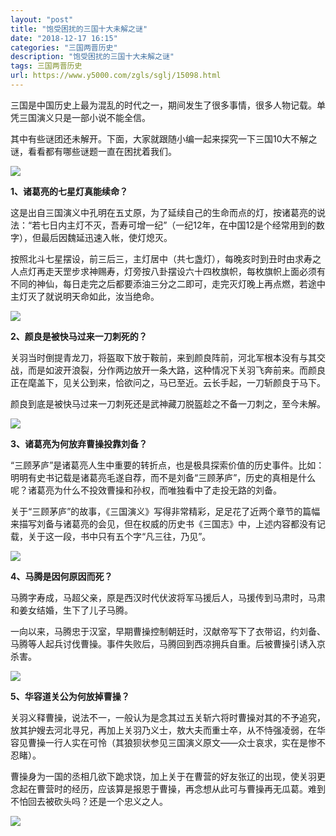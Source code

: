 ```yaml
---
layout: "post"
title: "饱受困扰的三国十大未解之谜"
date: "2018-12-17 16:15"
categories: "三国两晋历史"
description: "饱受困扰的三国十大未解之谜"
tags: 三国两晋历史
url: https://www.y5000.com/zgls/sglj/15098.html
---
```






三国是中国历史上最为混乱的时代之一，期间发生了很多事情，很多人物记载。单凭三国演义只是一部小说不能全信。

其中有些谜团还未解开。下面，大家就跟随小编一起来探究一下三国10大不解之谜，看看都有哪些谜题一直在困扰着我们。

![](https://img.y5000.com/uploads/allimg/170227/10003215L-0.jpg)

**1、诸葛亮的七星灯真能续命？**

这是出自三国演义中孔明在五丈原，为了延续自己的生命而点的灯，按诸葛亮的说法：“若七日内主灯不灭，吾寿可增一纪”（一纪12年，在中国12是个经常用到的数字），但最后因魏延迅速入帐，使灯熄灭。

按照北斗七星摆设，前三后三，主灯居中（共七盏灯），每晚亥时到丑时由求寿之人点灯再走天罡步求神赐寿，灯旁按八卦摆设六十四枚旗帜，每枚旗帜上面必须有不同的神仙，每日走完之后都要添油三分之二即可，走完灭灯晚上再点燃，若途中主灯灭了就说明天命如此，汝当绝命。

![](https://img.y5000.com/uploads/allimg/170227/1000321220-1.jpg)

**2、颜良是被快马过来一刀刺死的？**

关羽当时倒提青龙刀，将盔取下放于鞍前，来到颜良阵前，河北军根本没有与其交战，而是如波开浪裂，分作两边放开一条大路，这种情况下关羽飞奔前来。而颜良正在麾盖下，见关公到来，恰欲问之，马已至近。云长手起，一刀斩颜良于马下。

颜良到底是被快马过来一刀刺死还是武神藏刀脱盔趁之不备一刀刺之，至今未解。

![](https://img.y5000.com/uploads/allimg/170227/1000324a2-2.jpg)

**3、诸葛亮为何放弃曹操投靠刘备？**

“三顾茅庐”是诸葛亮人生中重要的转折点，也是极具探索价值的历史事件。比如：明明有史书记载是诸葛亮毛遂自荐，而不是刘备“三顾茅庐”，历史的真相是什么呢？诸葛亮为什么不投效曹操和孙权，而唯独看中了走投无路的刘备。

关于“三顾茅庐”的故事，《三国演义》写得非常精彩，足足花了近两个章节的篇幅来描写刘备与诸葛亮的会见，但在权威的历史书《三国志》中，上述内容都没有记载，关于这一段，书中只有五个字“凡三往，乃见”。

![](https://img.y5000.com/uploads/allimg/170227/1000324453-3.jpg)

**4、马腾是因何原因而死？**

马腾字寿成，马超父亲，原是西汉时代伏波将军马援后人，马援传到马肃时，马肃和姜女结婚，生下了儿子马腾。

一向以来，马腾忠于汉室，早期曹操控制朝廷时，汉献帝写下了衣带诏，约刘备、马腾等人起兵讨伐曹操。事件失败后，马腾回到西凉拥兵自重。后被曹操引诱入京杀害。

![](https://img.y5000.com/uploads/allimg/170227/1000325040-4.jpg)

**5、华容道关公为何放掉曹操？**

关羽义释曹操，说法不一，一般认为是念其过五关斩六将时曹操对其的不予追究，放其护嫂去河北寻兄，再加上关羽乃义士，敖大夫而重士卒，从不恃强凌弱，在华容见曹操一行人实在可怜（其狼狈状参见三国演义原文——众士哀求，实在是惨不忍睹）。

曹操身为一国的丞相几欲下跪求饶，加上关于在曹营的好友张辽的出现，使关羽更念起在曹营时的经历，应该算是报恩于曹操，再念想从此可与曹操再无瓜葛。难到不怕回去被砍头吗？还是一个忠义之人。

![](https://img.y5000.com/uploads/allimg/170227/1000326392-5.jpg)
